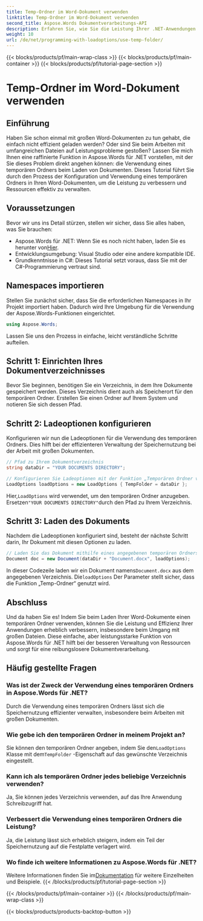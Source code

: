 ```yaml
---
title: Temp-Ordner im Word-Dokument verwenden
linktitle: Temp-Ordner im Word-Dokument verwenden
second_title: Aspose.Words Dokumentverarbeitungs-API
description: Erfahren Sie, wie Sie die Leistung Ihrer .NET-Anwendungen verbessern, indem Sie beim Laden von Word-Dokumenten mit Aspose.Words einen temporären Ordner verwenden.
weight: 10
url: /de/net/programming-with-loadoptions/use-temp-folder/
---
```


{{< blocks/products/pf/main-wrap-class >}}
{{< blocks/products/pf/main-container >}}
{{< blocks/products/pf/tutorial-page-section >}}

# Temp-Ordner im Word-Dokument verwenden

## Einführung

Haben Sie schon einmal mit großen Word-Dokumenten zu tun gehabt, die einfach nicht effizient geladen werden? Oder sind Sie beim Arbeiten mit umfangreichen Dateien auf Leistungsprobleme gestoßen? Lassen Sie mich Ihnen eine raffinierte Funktion in Aspose.Words für .NET vorstellen, mit der Sie dieses Problem direkt angehen können: die Verwendung eines temporären Ordners beim Laden von Dokumenten. Dieses Tutorial führt Sie durch den Prozess der Konfiguration und Verwendung eines temporären Ordners in Ihren Word-Dokumenten, um die Leistung zu verbessern und Ressourcen effektiv zu verwalten.

## Voraussetzungen

Bevor wir uns ins Detail stürzen, stellen wir sicher, dass Sie alles haben, was Sie brauchen:

-  Aspose.Words für .NET: Wenn Sie es noch nicht haben, laden Sie es herunter von[Hier](https://releases.aspose.com/words/net/).
- Entwicklungsumgebung: Visual Studio oder eine andere kompatible IDE.
- Grundkenntnisse in C#: Dieses Tutorial setzt voraus, dass Sie mit der C#-Programmierung vertraut sind.

## Namespaces importieren

Stellen Sie zunächst sicher, dass Sie die erforderlichen Namespaces in Ihr Projekt importiert haben. Dadurch wird Ihre Umgebung für die Verwendung der Aspose.Words-Funktionen eingerichtet.

```csharp
using Aspose.Words;
```

Lassen Sie uns den Prozess in einfache, leicht verständliche Schritte aufteilen.

## Schritt 1: Einrichten Ihres Dokumentverzeichnisses

Bevor Sie beginnen, benötigen Sie ein Verzeichnis, in dem Ihre Dokumente gespeichert werden. Dieses Verzeichnis dient auch als Speicherort für den temporären Ordner. Erstellen Sie einen Ordner auf Ihrem System und notieren Sie sich dessen Pfad.

## Schritt 2: Ladeoptionen konfigurieren

Konfigurieren wir nun die Ladeoptionen für die Verwendung des temporären Ordners. Dies hilft bei der effizienteren Verwaltung der Speichernutzung bei der Arbeit mit großen Dokumenten.

```csharp
// Pfad zu Ihrem Dokumentverzeichnis
string dataDir = "YOUR DOCUMENTS DIRECTORY";

// Konfigurieren Sie Ladeoptionen mit der Funktion „Temporären Ordner verwenden“
LoadOptions loadOptions = new LoadOptions { TempFolder = dataDir };
```

 Hier,`LoadOptions` wird verwendet, um den temporären Ordner anzugeben. Ersetzen`"YOUR DOCUMENTS DIRECTORY"`durch den Pfad zu Ihrem Verzeichnis.

## Schritt 3: Laden des Dokuments

Nachdem die Ladeoptionen konfiguriert sind, besteht der nächste Schritt darin, Ihr Dokument mit diesen Optionen zu laden.

```csharp
// Laden Sie das Dokument mithilfe eines angegebenen temporären Ordners
Document doc = new Document(dataDir + "Document.docx", loadOptions);
```

 In dieser Codezeile laden wir ein Dokument namens`Document.docx` aus dem angegebenen Verzeichnis. Die`loadOptions` Der Parameter stellt sicher, dass die Funktion „Temp-Ordner“ genutzt wird.

## Abschluss

Und da haben Sie es! Indem Sie beim Laden Ihrer Word-Dokumente einen temporären Ordner verwenden, können Sie die Leistung und Effizienz Ihrer Anwendungen erheblich verbessern, insbesondere beim Umgang mit großen Dateien. Diese einfache, aber leistungsstarke Funktion von Aspose.Words für .NET hilft bei der besseren Verwaltung von Ressourcen und sorgt für eine reibungslosere Dokumentverarbeitung.

## Häufig gestellte Fragen

### Was ist der Zweck der Verwendung eines temporären Ordners in Aspose.Words für .NET?
Durch die Verwendung eines temporären Ordners lässt sich die Speichernutzung effizienter verwalten, insbesondere beim Arbeiten mit großen Dokumenten.

### Wie gebe ich den temporären Ordner in meinem Projekt an?
Sie können den temporären Ordner angeben, indem Sie den`LoadOptions` Klasse mit dem`TempFolder` -Eigenschaft auf das gewünschte Verzeichnis eingestellt.

### Kann ich als temporären Ordner jedes beliebige Verzeichnis verwenden?
Ja, Sie können jedes Verzeichnis verwenden, auf das Ihre Anwendung Schreibzugriff hat.

### Verbessert die Verwendung eines temporären Ordners die Leistung?
Ja, die Leistung lässt sich erheblich steigern, indem ein Teil der Speichernutzung auf die Festplatte verlagert wird.

### Wo finde ich weitere Informationen zu Aspose.Words für .NET?
 Weitere Informationen finden Sie im[Dokumentation](https://reference.aspose.com/words/net/) für weitere Einzelheiten und Beispiele.
{{< /blocks/products/pf/tutorial-page-section >}}

{{< /blocks/products/pf/main-container >}}
{{< /blocks/products/pf/main-wrap-class >}}

{{< blocks/products/products-backtop-button >}}
